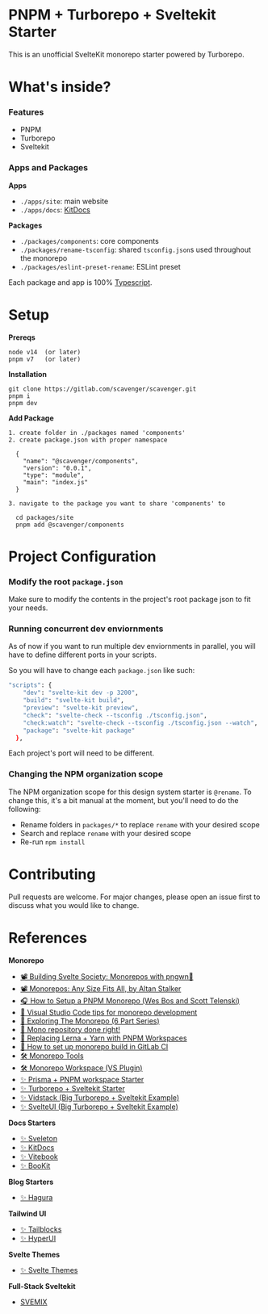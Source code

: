 # PNPM + Turborepo + Sveltekit Starter 

This is an unofficial SvelteKit monorepo starter powered by Turborepo.

# What's inside?

### Features
- PNPM
- Turborepo
- Sveltekit

### Apps and Packages

**Apps**
- `./apps/site`: main website
- `./apps/docs`: [KitDocs](https://github.com/svelteness/kit-docs)
  
**Packages**
- `./packages/components`: core components
- `./packages/rename-tsconfig`: shared `tsconfig.json`s used throughout the monorepo
- `./packages/eslint-preset-rename`: ESLint preset

Each package and app is 100% [Typescript](https://www.typescriptlang.org/).

# Setup

**Prereqs**
```
node v14  (or later)
pnpm v7   (or later)
```

**Installation**
```
git clone https://gitlab.com/scavenger/scavenger.git
pnpm i
pnpm dev
```

**Add Package**
```
1. create folder in ./packages named 'components'
2. create package.json with proper namespace

  {
    "name": "@scavenger/components",
    "version": "0.0.1",
    "type": "module",
    "main": "index.js"
  }

3. navigate to the package you want to share 'components' to

  cd packages/site
  pnpm add @scavenger/components
```

# Project Configuration

### **Modify the root `package.json`**

Make sure to modify the contents in the project's root package json to fit your needs.

### **Running concurrent dev enviornments**

As of now if you want to run multiple dev enviornments in parallel, you will have to define different ports in your scripts.

So you will have to change each `package.json` like such:

```bash
"scripts": {
    "dev": "svelte-kit dev -p 3200",
    "build": "svelte-kit build",
    "preview": "svelte-kit preview",
    "check": "svelte-check --tsconfig ./tsconfig.json",
    "check:watch": "svelte-check --tsconfig ./tsconfig.json --watch",
    "package": "svelte-kit package"
  },
```

Each project's port will need to be different.

### **Changing the NPM organization scope**

The NPM organization scope for this design system starter is `@rename`. To change this, it's a bit manual at the moment, but you'll need to do the following:

- Rename folders in `packages/*` to replace `rename` with your desired scope
- Search and replace `rename` with your desired scope
- Re-run `npm install`

# Contributing

Pull requests are welcome. For major changes, please open an issue first to discuss what you would like to change.

# References
**Monorepo**
- [📽️ Building Svelte Society: Monorepos with pngwn🐧](https://youtu.be/gKxz7R9dX0w)
- [📽️ Monorepos: Any Size Fits All, by Altan Stalker](https://www.youtube.com/watch?v=elKsZvowdok)
- [🎧 How to Setup a PNPM Monorepo (Wes Bos and Scott Telenski)](https://syntax.fm/show/401/hasty-treat-how-to-setup-a-pnpm-monorepo)
- [📖 Visual Studio Code tips for monorepo development](https://medium.com/rewrite-tech/visual-studio-code-tips-for-monorepo-development-with-multi-root-workspaces-and-extension-6b69420ecd12)
- [📖 Exploring The Monorepo (6 Part Series)](https://dev.to/jonlauridsen/series/12073)
- [📖 Mono repository done right!](https://blog.ghaiklor.com/2020/07/12/mono-repository-done-right/)
- [📖 Replacing Lerna + Yarn with PNPM Workspaces](https://www.raulmelo.dev/blog/replacing-lerna-and-yarn-with-pnpm-workspaces)
- [📖 How to set up monorepo build in GitLab CI](https://how-to.dev/how-to-set-up-monorepo-build-in-gitlab-ci)
- [🛠️ Monorepo Tools](https://monorepo.tools)
- [🛠️ Monorepo Workspace (VS Plugin)](https://marketplace.visualstudio.com/items?itemName=folke.vscode-monorepo-workspace)
- [✨ Prisma + PNPM workspace Starter](https://github.com/millsp/prisma-pnpm-workspace)
- [✨ Turborepo + Sveltekit Starter](https://github.com/Brisklemonade/turbosvelte)
- [✨ Vidstack (Big Turborepo + Sveltekit Example)](https://github.com/vidstack/vidstack)
- [✨ SvelteUI (Big Turborepo + Sveltekit Example)](https://github.com/svelteuidev/svelteui)

**Docs Starters**
- [✨ Sveleton](https://github.com/Brisklemonade/sveleton)
- [✨ KitDocs](https://github.com/svelteness/kit-docs)
- [✨ Vitebook](https://github.com/vitebook/vitebook)
- [✨ BooKit](https://vitebook.dev)

**Blog Starters**
- [✨ Hagura](https://github.com/sharu725/hagura-sveltekit)

**Tailwind UI**
- [✨ Tailblocks](https://tailblocks.cc/)
- [✨ HyperUI](https://www.hyperui.dev/)

**Svelte Themes**
- [✨ Svelte Themes](https://www.sveltethemes.dev/)

**Full-Stack Sveltekit**
- [SVEMIX](https://www.svemix.com/)